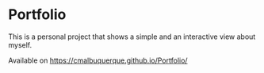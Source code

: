 # Portfolio

This is a personal project that shows a simple and an interactive view about myself. 

Available on https://cmalbuquerque.github.io/Portfolio/

